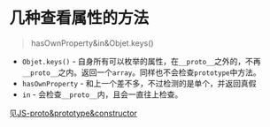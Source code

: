 # 几种查看属性的方法
> hasOwnProperty&in&Objet.keys()

* `Objet.keys()` - 自身所有可以枚举的属性，在`__proto__`之外的，不再`__proto__`之内。返回一个`array`。同样也不会检查`prototype`中方法。
* `hasOwnProperty` - 和上一个差不多，不过检测的是单个，并返回真假
* `in` - 会检查`__proto__`内，且会一直往上检查。

见[JS-proto&prototype&constructor]()